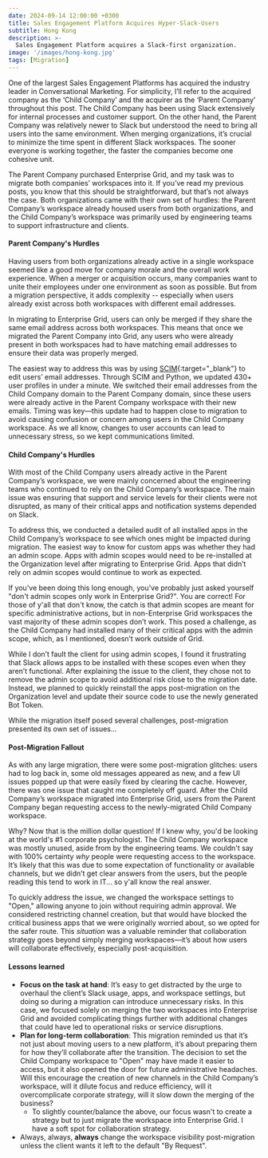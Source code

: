 ```yaml
---
date: 2024-09-14 12:00:00 +0300
title: Sales Engagement Platform Acquires Hyper-Slack-Users
subtitle: Hong Kong
description: >-
  Sales Engagement Platform acquires a Slack-first organization.
image: '/images/hong-kong.jpg'
tags: [Migration]
---
```


One of the largest Sales Engagement Platforms has acquired the industry leader in Conversational Marketing. For simplicity, I’ll refer to the acquired company as the ‘Child Company’ and the acquirer as the ‘Parent Company’ throughout this post. The Child Company has been using Slack extensively for internal processes and customer support. On the other hand, the Parent Company was relatively newer to Slack but understood the need to bring all users into the same environment. When merging organizations, it’s crucial to minimize the time spent in different Slack workspaces. The sooner everyone is working together, the faster the companies become one cohesive unit.

The Parent Company purchased Enterprise Grid, and my task was to migrate both companies’ workspaces into it. If you’ve read my previous posts, you know that this should be straightforward, but that’s not always the case. Both organizations came with their own set of hurdles: the Parent Company’s workspace already housed users from both organizations, and the Child Company’s workspace was primarily used by engineering teams to support infrastructure and clients.

#### Parent Company's Hurdles
Having users from both organizations already active in a single workspace seemed like a good move for company morale and the overall work experience. When a merger or acquisition occurs, many companies want to unite their employees under one environment as soon as possible. But from a migration perspective, it adds complexity -- especially when users already exist across both workspaces with different email addresses.

In migrating to Enterprise Grid, users can only be merged if they share the same email address across both workspaces. This means that once we migrated the Parent Company into Grid, any users who were already present in both workspaces had to have matching email addresses to ensure their data was properly merged.

The easiest way to address this was by using [SCIM](https://api.slack.com/admins/scim){:target="_blank"} to edit users’ email addresses. Through SCIM and Python, we updated 430+ user profiles in under a minute. We switched their email addresses from the Child Company domain to the Parent Company domain, since these users were already active in the Parent Company workspace with their new emails. Timing was key—this update had to happen close to migration to avoid causing confusion or concern among users in the Child Company workspace. As we all know, changes to user accounts can lead to unnecessary stress, so we kept communications limited.

#### Child Company's Hurdles
With most of the Child Company users already active in the Parent Company’s workspace, we were mainly concerned about the engineering teams who continued to rely on the Child Company’s workspace. The main issue was ensuring that support and service levels for their clients were not disrupted, as many of their critical apps and notification systems depended on Slack.

To address this, we conducted a detailed audit of all installed apps in the Child Company’s workspace to see which ones might be impacted during migration. The easiest way to know for custom apps was whether they had an admin scope. Apps with admin scopes would need to be re-installed at the Organization level after migrating to Enterprise Grid. Apps that didn’t rely on admin scopes would continue to work as expected.

If you've been doing this long enough, you've probably just asked yourself "don't admin scopes only work in Enterprise Grid?". You are correct! For those of y'all that don't know, the catch is that admin scopes are meant for specific administrative actions, but in non-Enterprise Grid workspaces the vast majority of these admin scopes don’t work. This posed a challenge, as the Child Company had installed many of their critical apps with the admin scope, which, as I mentioned, doesn’t work outside of Grid.

While I don’t fault the client for using admin scopes, I found it frustrating that Slack allows apps to be installed with these scopes even when they aren’t functional. After explaining the issue to the client, they chose not to remove the admin scope to avoid additional risk close to the migration date. Instead, we planned to quickly reinstall the apps post-migration on the Organization level and update their source code to use the newly generated Bot Token.

While the migration itself posed several challenges, post-migration presented its own set of issues...

#### Post-Migration Fallout
As with any large migration, there were some post-migration glitches: users had to log back in, some old messages appeared as new, and a few UI issues popped up that were easily fixed by clearing the cache. However, there was one issue that caught me completely off guard. After the Child Company’s workspace migrated into Enterprise Grid, users from the Parent Company began requesting access to the newly-migrated Child Company workspace.

Why? Now that is the million dollar question! If I knew why, you'd be looking at the world's #1 corporate psychologist. The Child Company workspace was mostly unused, aside from by the engineering teams. We couldn't say with 100% certainty *why* people were requesting access to the workspace. It’s likely that this was due to some expectation of functionality or available channels, but we didn’t get clear answers from the users, but the people reading this tend to work in IT... so y'all know the real answer. 

To quickly address the issue, we changed the workspace settings to "Open," allowing anyone to join without requiring admin approval. We considered restricting channel creation, but that would have blocked the critical business apps that we were originally worried about, so we opted for the safer route. This *situation* was a valuable reminder that collaboration strategy goes beyond simply merging workspaces—it’s about how users will collaborate effectively, especially post-acquisition.

#### Lessons learned
- **Focus on the task at hand**: It’s easy to get distracted by the urge to overhaul the client’s Slack usage, apps, and workspace settings, but doing so during a migration can introduce unnecessary risks. In this case, we focused solely on merging the two workspaces into Enterprise Grid and avoided complicating things further with additional changes that could have led to operational risks or service disruptions.
- **Plan for long-term collaboration**: This migration reminded us that it’s not just about moving users to a new platform, it’s about preparing them for how they’ll collaborate after the transition. The decision to set the Child Company workspace to "Open" may have made it easier to access, but it also opened the door for future administrative headaches. Will this encourage the creation of new channels in the Child Company’s workspace, will it dilute focus and reduce efficiency, will it overcomplicate corporate strategy, will it slow down the merging of the business?
  - To slightly counter/balance the above, our focus wasn't to create a strategy but to just migrate the workspace into Enterprise Grid. I have a soft spot for collaboration strategy.
- Always, always, **always** change the workspace visibility post-migration unless the client wants it left to the default "By Request".